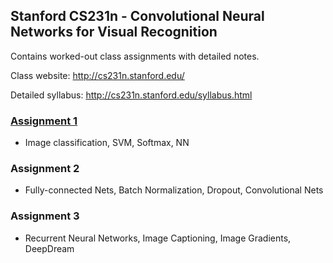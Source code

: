 ## Stanford CS231n - Convolutional Neural Networks for Visual Recognition

Contains worked-out class assignments with detailed notes.

Class website: http://cs231n.stanford.edu/

Detailed syllabus: http://cs231n.stanford.edu/syllabus.html

### [Assignment 1](assignment1/README.md)

- Image classification, SVM, Softmax, NN

### Assignment 2

- Fully-connected Nets, Batch Normalization, Dropout, Convolutional Nets

### Assignment 3

- Recurrent Neural Networks, Image Captioning, Image Gradients, DeepDream

